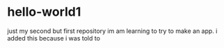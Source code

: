 # hello-world1
just my second but first repository
im am learning to try to make an app. 
i added this because i was told to
